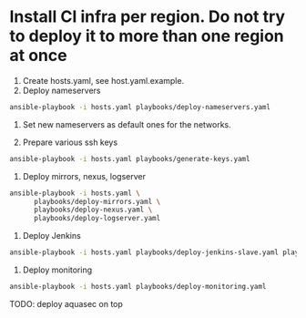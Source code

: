 # Install CI infra per region. Do not try to deploy it to more than one region at once

1. Create hosts.yaml, see host.yaml.example.
1. Deploy nameservers

```bash
ansible-playbook -i hosts.yaml playbooks/deploy-nameservers.yaml
```

1. Set new nameservers as default ones for the networks.

1. Prepare various ssh keys

```bash
ansible-playbook -i hosts.yaml playbooks/generate-keys.yaml
```

1. Deploy mirrors, nexus, logserver

```bash
ansible-playbook -i hosts.yaml \
      playbooks/deploy-mirrors.yaml \
      playbooks/deploy-nexus.yaml \
      playbooks/deploy-logserver.yaml
```

1. Deploy Jenkins

```bash
ansible-playbook -i hosts.yaml playbooks/deploy-jenkins-slave.yaml playbooks/deploy-jenkins-master.yaml
```

1. Deploy monitoring

```bash
ansible-playbook -i hosts.yaml playbooks/deploy-monitoring.yaml
```

TODO: deploy aquasec on top

